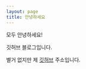 ```yaml
---
layout: page
title: 안녕하세요
---
```





모두 안녕하세요!

깃허브 블로그입니다.

별거 없지만 제 [깃허브](https://github.com/tommy16102/) 주소입니다.
